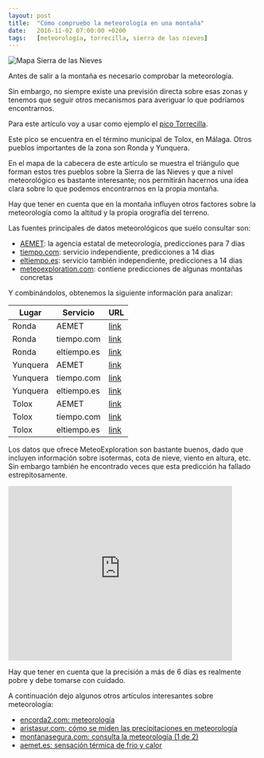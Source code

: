 ```yaml
---
layout: post
title:  "Cómo compruebo la meteorología en una montaña"
date:   2016-11-02 07:00:00 +0200
tags:	[meteorología, torrecilla, sierra de las nieves]
---
```


![Mapa Sierra de las Nieves][weather]

Antes de salir a la montaña es necesario comprobar la meteorología.

Sin embargo, no siempre existe una previsión directa sobre esas zonas y tenemos
que seguir otros mecanismos para averiguar lo que podríamos encontrarnos.

Para este artículo voy a usar como ejemplo el [pico Torrecilla][wiki_torrecilla].

<!--more-->

Este pico se encuentra en el término municipal de Tolox, en Málaga. Otros
pueblos importantes de la zona son Ronda y Yunquera.

En el mapa de la cabecera de este artículo se muestra el triángulo que forman
estos tres pueblos sobre la Sierra de las Nieves y que a nivel meteorológico
es bastante interesante; nos permitirán hacernos una idea clara sobre lo que
podemos encontrarnos en la propia montaña.

Hay que tener en cuenta que en la montaña influyen otros factores sobre la
meteorología como la altitud y la propia orografía del terreno.

Las fuentes principales de datos meteorológicos que suelo consultar son:

 * [AEMET][aemet]: la agencia estatal de meteorología, predicciones para 7 dias
 * [tiempo.com][tiempo.com]: servicio independiente, predicciones a 14 dias
 * [eltiempo.es][eltiempo.es]: servicio también independiente, predicciones a 14 dias
 * [meteoexploration.com][me.com]: contiene predicciones de algunas montañas concretas

Y combinándolos, obtenemos la siguiente información para analizar:

| Lugar		| Servicio	| URL				|
|---------------|---------------|-------------------------------|
| Ronda		| AEMET		| [link][aemet_ronda]		|
| Ronda		| tiempo.com	| [link][tiempo.com_ronda]	|
| Ronda		| eltiempo.es	| [link][eltiempo.es_ronda]	|
| Yunquera	| AEMET		| [link][aemet_yunquera]	|
| Yunquera	| tiempo.com	| [link][tiempo.com_yunquera]	|
| Yunquera	| eltiempo.es	| [link][eltiempo.es_yunquera]	|
| Tolox		| AEMET		| [link][aemet_tolox]		|
| Tolox		| tiempo.com	| [link][tiempo.com_tolox]	|
| Tolox		| eltiempo.es	| [link][eltiempo.es_tolox]	|

Los datos que ofrece MeteoExploration son bastante buenos, dado que incluyen
información sobre isotermas, cota de nieve, viento en altura, etc. Sin embargo
también he encontrado veces que esta predicción ha fallado estrepitosamente.

<div class="iframeWrapper">
<iframe width="450" height="350" frameborder="0" scrolling="no"
	src="http://www.meteoexploration.com/mountain/getweather.php?code=IBP040&lang=es&si=Metric&wgsz=1">
</iframe>
</div>

Hay que tener en cuenta que la precisión a más de 6 días es realmente pobre
y debe tomarse con cuidado.

A continuación dejo algunos otros artículos interesantes sobre meteorología:

 * [encorda2.com: meteorología][encorda2.com]
 * [aristasur.com: cómo se miden las precipitaciones en meteorología][aristasur.com]
 * [montanasegura.com: consulta la meteorología (1 de 2)][montanasegura.com]
 * [aemet.es: sensación térmica de frio y calor][aemet.es_windchill]


[weather]:			{{site.url}}/assets/weather_sierra_nieves.png
[wiki_torrecilla]:		https://es.wikipedia.org/wiki/Torrecilla
[aemet]:			http://www.aemet.es/
[tiempo.com]:			http://www.tiempo.com/
[eltiempo.es]:			https://www.eltiempo.es
[me.com]:			http://meteoexploration.com/
[aemet_ronda]:			http://www.aemet.es/es/eltiempo/prediccion/municipios/ronda-id29084
[tiempo.com_ronda]:		http://www.tiempo.com/ronda.htm
[eltiempo.es_ronda]:		https://www.eltiempo.es/ronda.html
[aemet_yunquera]:		http://www.aemet.es/es/eltiempo/prediccion/municipios/yunquera-id29100
[tiempo.com_yunquera]:		http://www.tiempo.com/yunquera.htm
[eltiempo.es_yunquera]:		https://www.eltiempo.es/yunquera.html
[aemet_tolox]:			http://www.aemet.es/es/eltiempo/prediccion/municipios/tolox-id29090
[tiempo.com_tolox]:		http://www.tiempo.com/tolox.htm
[eltiempo.es_tolox]:		https://www.eltiempo.es/tolox.html
[encorda2.com]:			http://encorda2.com/seguridad-en-montana/meteorologia/
[aristasur.com]:		http://www.aristasur.com/contenido/como-se-miden-las-precipitaciones-en-meteorologia
[montanasegura.com]:		http://www.montanasegura.com/consulta-la-meteorologia/
[aemet.es_windchill]:		http://www.aemet.es/es/conocermas/montana/detalles/sensaciontermica
